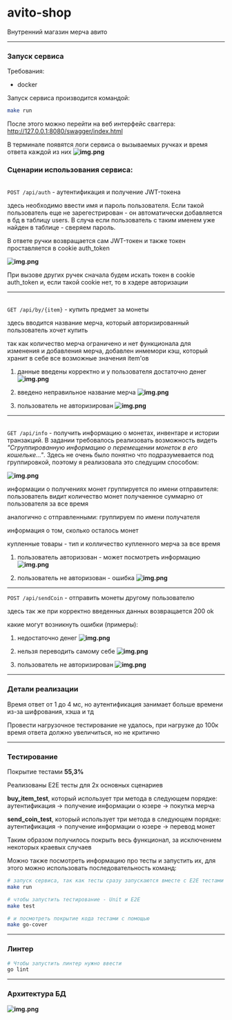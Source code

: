# avito-shop
Внутренний магазин мерча авито
___
### Запуск сервиса

Требования:
- docker

Запуск сервиса производится командой:
```bash
make run
```
После этого можно перейти на веб интерфейс сваггера:
<http://127.0.0.1:8080/swagger/index.html>

В терминале появятся логи сервиса о вызываемых ручках и время ответа каждой из них
**![img.png](imgs/img12.png)**

### Сценарии использования сервиса:

\
`POST /api/auth` - аутентификация и получение JWT-токена

здесь необходимо ввести имя и пароль пользователя.
Если такой пользователь еще не зарегестрирован - он автоматически добавляется в бд в таблицу users.
В случа если пользователь с таким именем уже найден в таблице - сверяем пароль.

В ответе ручки возвращается сам JWT-токен и
также токен проставляется в cookie auth_token

**![img.png](imgs/img11.png)**

При вызове других ручек сначала будем искать токен в cookie auth_token
и, если такой cookie нет, то в хэдере авторизации
___
\
`GET /api/by/{item}` - купить предмет за монеты

здесь вводится название мерча, который авторизированный пользователь хочет купить

так как количество мерча ограничено и нет функционала для изменения и добавления мерча, добавлен инмемори кэш, который хранит в себе 
все возможные значения item'ов

1. данные введены корректно и у пользователя достаточно денег
**![img.png](imgs/img.png)**



2. введено неправильное название мерча
**![img.png](imgs/img1.png)**



3. пользователь не авторизирован
   **![img.png](imgs/img3.png)**
___
\
`GET /api/info` - получить информацию о монетах, инвентаре и истории транзакций.
В задании требовалось реализовать возможность видеть _"Сгруппированную информацию о перемещении монеток в его кошельке..."_.
Здесь не очень было понятно что подразумевается под группировкой, поэтому я реализовала это следущим способом:


**![img.png](imgs/img4.png)**

информации о получениях монет группируется по имени отправителя: пользователь видит количество монет получаенное суммарно от пользователя за все время

аналогично с отправленными: группируем по имени получателя 

информация о том, сколько осталось монет

купленные товары - тип и колличество купленного мерча за все время

1. пользователь авторизован - может посмотреть информацию
**![img.png](imgs/img5.png)** 


2. пользователь не авторизован - ошибка
**![img.png](imgs/img6.png)**

___

`POST /api/sendCoin` - отправить монеты другому пользователю

здесь так же при корректно введенных данных возвращается 200 ok

какие могут возникнуть ошибки (примеры):

1. недостаточно денег
   **![img.png](imgs/img7.png)**

2. нельзя переводить самому себе
   **![img.png](imgs/img8.png)**

3. пользователь не авторизирован
   **![img.png](imgs/img9.png)**

___
### Детали реализации

Время ответ от 1 до 4 мс, но аутентификация занимает больше времени из-за шифрования, хэша и тд

Провести нагрузочное тестирование не удалось, при нагрузке до 100к время ответа должно увеличиться, но не критично 

___
### Тестирование

Покрытие тестами **55,3%**

Реализованы E2E тесты для 2х основных сценариев

**buy_item_test**, который использует три метода в следующем порядке: аутентификация -> получение информации о юзере -> покупка мерча

**send_coin_test**, который использует три метода в следующем порядке: аутентификация -> получение информации о юзере -> перевод монет

Таким образом получилось покрыть весь функционал, за исключением некоторых краевых случаев

Можно также посмотреть информацию про тесты и запустить их, для этого можно использовать последовательность команд:

```bash
# запуск сервиса, так как тесты сразу запускаются вместе с Е2Е тестами
make run

# чтобы запустить тестирование - Unit и E2E
make test

# и посмотреть покрытие кода тестами с помощью 
make go-cover
```

___
### Линтер

```bash
# Чтобы запустить линтер нужно ввести
go lint
```
___
### Архитектура БД

**![img.png](imgs/img10.png)**

